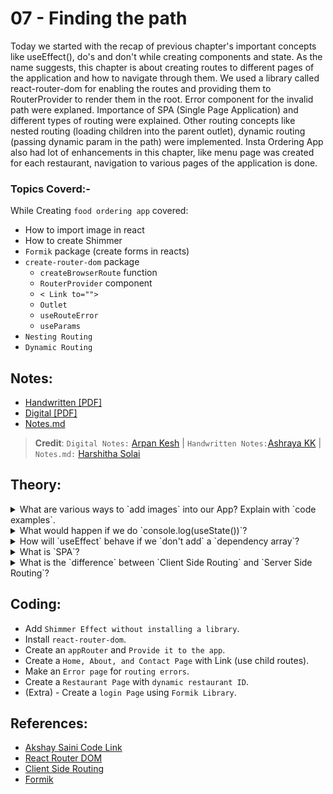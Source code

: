 # 07 - Finding the path

Today we started with the recap of previous chapter's important concepts like useEffect(), do's and don't while creating components and state. As the name suggests, this chapter is about creating routes to different pages of the application and how to navigate through them. We used a library called react-router-dom for enabling the routes and providing them to RouterProvider to render them in the root. Error component for the invalid path were explaned. Importance of SPA (Single Page Application) and different types of routing were explained. Other routing concepts like nested routing (loading children into the parent outlet), dynamic routing (passing dynamic param in the path) were implemented. Insta Ordering App also had lot of enhancements in this chapter, like menu page was created for each restaurant, navigation to various pages of the application is done.

### Topics Coverd:-

While Creating `food ordering app` covered:

- How to import image in react
- How to create Shimmer
- `Formik` package (create forms in reacts)
- `create-router-dom` package
  - `createBrowserRoute` function
  - `RouterProvider` component
  - `< Link to="">`
  - `Outlet`
  - `useRouteError`
  - `useParams`
- `Nesting Routing`
- `Dynamic Routing`

## Notes:

- [Handwritten [PDF]](https://github.com/deltanode/react-playground/blob/main/00-React-Notes/Chapter%2007%20-%20Finding%20the%20Path%20%20-%20HandWritten%20Notes.pdf)
- [Digital [PDF]](https://github.com/deltanode/react-playground/blob/main/00-React-Notes/Chapter%2007%20-%20Finding%20the%20Path%20-%20Digital%20Notes.pdf)
- [Notes.md](https://github.com/deltanode/react-playground/blob/main/07-finding-the-path/notes.md)

> **Credit**: `Digital Notes:` [Arpan Kesh](https://www.linkedin.com/in/arpan-kesh-687740194/) | `Handwritten Notes:`[Ashraya KK](https://github.com/Ashrayaa/Namaste-React) | `Notes.md:` [Harshitha Solai](https://github.com/Learn-React-With-Harshi)

## Theory:

<!-- *******************************-->
<details>
<summary>What are various ways to `add images` into our App? Explain with `code examples`.</summary><br>
<blockquote>

- Using the `full URL of the image` for the web (CDN) or any public images.
  Example : 
  ```
  <img src="https://reactjs.org/logo-og.png" alt="React Image" />
  ```
- Adding the image into the project 
  `Drag your image into your project` and `import it` into the desired component
  ```
  import reactLogo from "./reactLogo.png";
  export default function App() {
    return <img src={reactLogo} alt="react logo" />
  }
  ```
- The correct way to structure images in your project is to add them in an `images` folder. If you are using other `assets` than just images, you might want to add all in the `assets` folders. 
  ```
  import reactLogo from "../../assets/images/reactLogo.png";
  export default function App() {
    return <img src={reactLogo} alt="react logo" />
  }
  ```
</blockquote><br>
</details>

<!-- *******************************-->
<details>
<summary>What would happen if we do `console.log(useState())`?</summary><br>
<blockquote>

If we do `console.log(useState())`, we get an array `[undefined, function]`  where first item in an array is `state` is `undefined` and the second item in an array is `setState` `function` is bound dispatchSetState.
</blockquote><br>
</details>

<!-- *******************************-->
<details>
<summary>How will `useEffect` behave if we `don't add` a `dependency array`?</summary><br>
<blockquote>

- Syntax of `useEffect` is:
  ```
  useEffect(() => {}, []);
  ```
- Case 1 : When the `dependency array is not included` in the arguments of `useEffect() hook`, the callback function will be executed `every time` the component is rendered and re-rendered.
  ```
  useEffect(() => {
	  console.log("I run everytime this component rerenders")
  });
  ```
- Case 2 : When the `dependency array is empty` in the arguments of `useEffect() hook`, the callback function will be executed `only one time` during the initial render of the component.
  ```
  useEffect(() => {
	  console.log("I Only run once (When the component gets mounted)")
  }, []);
  ```
- Case 3 :  When the `dependency array contains a condition`,  the callback function will be executed  `one time` during the initial render of the component and also rerender if there is a `change in the condition`.
  ```
  useEffect(() => {
	  console.log("I run every-time when my condition changed")
  }, [condition]);
  ```
</blockquote><br>
</details>

<!-- *******************************-->
<details>
<summary>What is `SPA`?</summary><br>
<blockquote>

`Single Page Application (SPA)` is a web application that dynamically updates the webpage with data from web server without reloading/refreshing the entire page. All the HTML, CSS, JS are retrieved in the initial load and other data/resources can be loaded dynamically whenever required. An SPA is sometimes referred to as a `single-page interface (SPI)`.

</blockquote><br>
</details>

<!-- *******************************-->
<details>
<summary>What is the `difference` between `Client Side Routing` and `Server Side Routing`?</summary><br>
<blockquote>

In `Server-side routing or rendering (SSR)`, for every change in URL, `http request` is made to the server to fetch the webpage, and replace the current webpage with the older one. 

In `Client-side routing or rendering (CSR)`, during the first load, the webapp is loaded from server to client, after which whenever there is a change in URL, the router library navigates the user to the new page without sending any request to backend. All `Single Page Applications` uses `client-side routing`. 
</blockquote><br>
</details>
<!-- *******************************-->

## Coding:

- Add `Shimmer Effect without installing a library`.
- Install `react-router-dom`.
- Create an `appRouter` and `Provide it to the app`.
- Create a `Home, About, and Contact Page` with Link (use child routes).
- Make an `Error page` for `routing errors`.
- Create a `Restaurant Page` with `dynamic restaurant ID`.
- (Extra) - Create a `login Page` using `Formik Library`.

## References:

- [Akshay Saini Code Link](https://bitbucket.org/namastedev/namaste-react-live/src/master/)
- [React Router DOM](https://reactrouter.com/en/main)
- [Client Side Routing](https://reactrouter.com/en/main/start/overview)
- [Formik](https://formik.org/)
